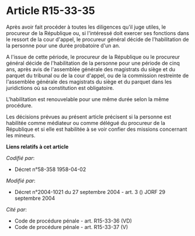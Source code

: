 # Article R15-33-35

Après avoir fait procéder à toutes les diligences qu'il juge utiles, le procureur de la République ou, si l'intéressé doit
exercer ses fonctions dans le ressort de la cour d'appel, le procureur général décide de l'habilitation de la personne pour
une durée probatoire d'un an.

A l'issue de cette période, le procureur de la République ou le procureur général décide de l'habilitation de la personne
pour une période de cinq ans, après avis de l'assemblée générale des magistrats du siège et du parquet du tribunal ou de la
cour d'appel, ou de la commission restreinte de l'assemblée générale des magistrats du siège et du parquet dans les
juridictions où sa constitution est obligatoire.

L'habilitation est renouvelable pour une même durée selon la même procédure.

Les décisions prévues au présent article précisent si la personne est habilitée comme médiateur ou comme délégué du procureur
de la République et si elle est habilitée à se voir confier des missions concernant les mineurs.

**Liens relatifs à cet article**

_Codifié par_:

  - Décret n°58-358 1958-04-02

_Modifié par_:

  - Décret n°2004-1021 du 27 septembre 2004 - art. 3 () JORF 29 septembre 2004

_Cité par_:

  - Code de procédure pénale - art. R15-33-36 (VD)
  - Code de procédure pénale - art. R15-33-37 (V)
